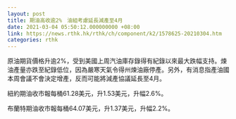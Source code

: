 ```yaml
---
layout: post
title: 期油高收逾2%　油組考慮延長減產至4月
date: 2021-03-04 05:50:12.000000000 +08:00
link: https://news.rthk.hk/rthk/ch/component/k2/1578625-20210304.htm
categories: rthk
---
```


原油期貨價格升逾2%，受到美國上周汽油庫存錄得有紀錄以來最大跌幅支持。煉油產量亦跌至紀錄低位，因為嚴寒天氣令得州煉油廠停產。另外，有消息指產油國本周會議不會決定增產，反而可能將減產協議延長至4月。

紐約期油收市報每桶61.28美元，升1.53美元，升幅2.6%。

布蘭特期油收市報每桶64.07美元，升1.37美元，升幅2.2%。
